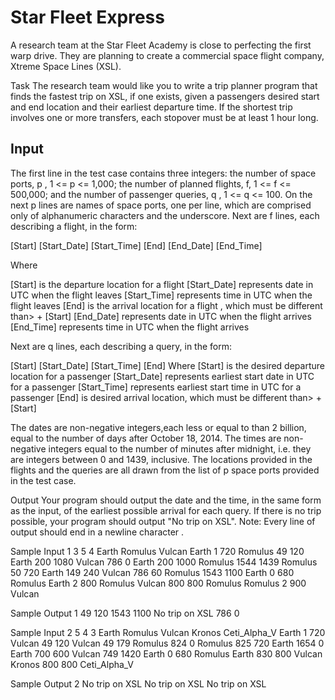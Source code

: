# Star Fleet Express

A research team at the Star Fleet Academy is close to perfecting the first warp drive. They are planning to create a commercial space flight company, Xtreme Space Lines (XSL).

Task
The research team would like you to write a trip planner program that finds the fastest trip on XSL, if one exists, given a passengers desired start and end location and their earliest departure time. If the shortest trip involves one or more transfers, each stopover must be at least 1 hour long.

## Input
The first line in the test case contains three integers: the number of space ports, p , 1 <= p <= 1,000; the number of planned flights, f, 1 <= f <= 500,000; and the number of passenger queries, q , 1 <= q <= 100. 
On the next p lines are names of space ports, one per line, which are comprised only of alphanumeric characters and the underscore. 
Next are f lines, each describing a flight, in the form:

[Start] [Start_Date] [Start_Time] [End] [End_Date] [End_Time]

Where

[Start] is the departure location for a flight 
[Start_Date] represents date in UTC when the flight leaves 
[Start_Time] represents time in UTC when the flight leaves 
[End] is the arrival location for a flight , which must be different than> + [Start] 
[End_Date] represents date in UTC when the flight arrives 
[End_Time] represents time in UTC when the flight arrives

Next are q lines, each describing a query, in the form:

[Start] [Start_Date] [Start_Time] [End] 
Where 
[Start] is the desired departure location for a passenger 
[Start_Date] represents earliest start date in UTC for a passenger 
[Start_Time] represents earliest start time in UTC for a passenger 
[End] is desired arrival location, which must be different than> + [Start]

The dates are non-negative integers,each less or equal to than 2 billion, equal to the number of days after October 18, 2014. The times are non-negative integers equal to the number of minutes after midnight, i.e. they are integers between 0 and 1439, inclusive. The locations provided in the flights and the queries are all drawn from the list of p space ports provided in the test case.

Output
Your program should output the date and the time, in the same form as the input, of the earliest possible arrival for each query. If there is no trip possible, your program should output "No trip on XSL". 
Note: Every line of output should end in a newline character .

Sample Input 1
3 5 4 
Earth 
Romulus 
Vulcan 
Earth 1 720 Romulus 49 120 
Earth 200 1080 Vulcan 786 0 
Earth 200 1000 Romulus 1544 1439 
Romulus 50 720 Earth 149 240 
Vulcan 786 60 Romulus 1543 1100 
Earth 0 680 Romulus 
Earth 2 800 Romulus 
Vulcan 800 800 Romulus 
Romulus 2 900 Vulcan

Sample Output 1
49 120 
1543 1100 
No trip on XSL 
786 0

Sample Input 2
5 4 3 
Earth 
Romulus 
Vulcan 
Kronos 
Ceti_Alpha_V 
Earth 1 720 Vulcan 49 120 
Vulcan 49 179 Romulus 824 0 
Romulus 825 720 Earth 1654 0 
Earth 700 600 Vulcan 749 1420 
Earth 0 680 Romulus 
Earth 830 800 Vulcan 
Kronos 800 800 Ceti_Alpha_V

Sample Output 2
No trip on XSL 
No trip on XSL 
No trip on XSL